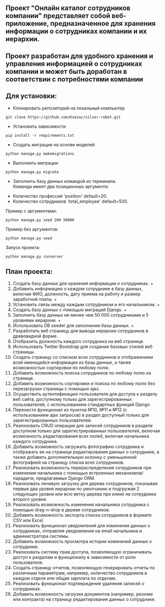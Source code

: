 ## Проект "Онлайн каталог сотрудников компании" представляет собой веб-приложение, предназначенное для хранения информации о сотрудниках компании и их иерархии.

## Проект разработан для удобного хранения и управления информацией о сотрудниках компании и может быть доработан в соответствии с потребностями компании

##  Для установки:

* Клонировать репозиторий на локальный компьютер
```commandline
git clone https://github.com/Kvezac/silver-robot.git
```
* Установить зависимости
```commandline
pip install -r requirements.txt
```
* Создать миграции на основе моделей
```commandline
python manage.py makemigrations
```
* Выполнить миграции
```commandline
python manage.py migrate
```
* Заполнить базу данных командой из терминала.  
Команда имеет два позиционных аргумента:
- Количество профессий 'position' default=20.
- Количество сотрудников 'total_employee' default=500.  
  
Пример с аргументами:
```commandline
python manage.py seed 200 50000
```
Пример без аргументов:
```commandline
python manage.py seed
```
Запуск проекта:
```commandline
python manage.py runserver
```

## План проекта:

1. Создать базу данных для хранения информации о сотрудниках. +
2. Добавить информацию о каждом сотруднике в базу данных, включая ФИО, должность, дату приема на работу и размер
   заработной платы. +
3. Установить связь между каждым сотрудником и его начальником. +
4. Создать базу данных с помощью миграций Django. +
5. Заполнить базу данных не менее чем 50 000 сотрудниками и 5 уровнями иерархии. +
6. Использовать DB seeder для заполнения базы данных. +
7. Разработать веб страницу для вывода иерархии сотрудников в древовидной форме.
8. Отобразить должность каждого сотрудника на веб странице.
9. Использовать Twitter Bootstrap для создания базовых стилей веб страницы.
10. Создать страницу со списком всех сотрудников и отображением всей имеющейся информации из базы данных, а также
    возможностью сортировки по любому полю.
11. Добавить возможность поиска сотрудников по любому полю на странице.
12. Добавить возможность сортировки и поиска по любому полю без перезагрузки страницы с
    помощью ajax.
13. Осуществить аутентификацию пользователя для доступа к разделу веб сайта, доступному только для зарегистрированных
    пользователей, с использованием стандартных функций Django.
14. Перенести функционал из пунктов №10, №11 и №12 (с использованием ajax запросов) в раздел доступный только для
    зарегистрированных пользователей.
15. Реализовать CRUD операции для записей сотрудников в разделе доступном только для зарегистрированных пользователей,
    включая возможность редактирования всех полей, включая начальника каждого сотрудника.
16. Добавить возможность загружать фотографию сотрудника и отображать ее на странице редактирования данных о сотруднике,
    а также добавить дополнительную колонку с уменьшенной фотографией на страницу списка всех сотрудников.
17. Реализовать возможность перераспределения сотрудников при изменении начальника с помощью встроенных
    механизмов/парадигм, предлагаемых Django ORM.
18. Реализовать ленивую загрузку для дерева сотрудников, показывая первые два уровня иерархии по умолчанию и подгружая 2
    следующих уровня или всю ветку дерева при клике на сотрудника второго уровня.
19. Реализовать возможность изменения начальника сотрудника с помощью drag-n-drop в дереве сотрудников.
20. Добавить возможность экспорта списка сотрудников в формате CSV или Excel.
21. Реализовать функционал уведомлений для изменения данных о сотрудниках, отправляя уведомления на email начальника и
    администратора системы.
22. Добавить возможность просмотра истории изменений данных о сотруднике.
23. Реализовать систему прав доступа, позволяющую ограничивать доступ к разделам и функционалу в зависимости от роли
    пользователя.
24. Создать страницу отчетов, позволяющую генерировать отчеты по различным параметрам, например, количество сотрудников
    в каждом отделе или общая зарплата по отделам.
25. Реализовать функционал подтверждения удаления записей о сотрудниках.
26. Добавить возможность загрузки документов (например, резюме или контракта) на страницу редактирования данных о
    сотруднике.